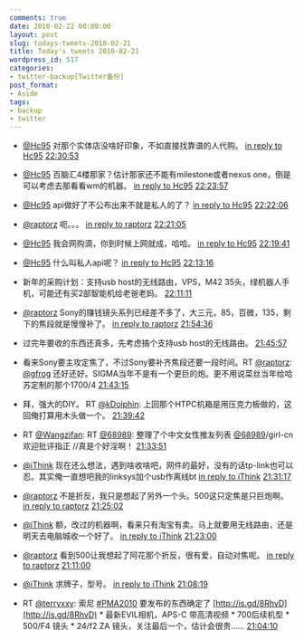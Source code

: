 ```yaml
---
comments: true
date: 2010-02-22 00:00:00
layout: post
slug: todays-tweets-2010-02-21
title: Today's tweets 2010-02-21
wordpress_id: 517
categories:
- twitter-backup[Twitter备份]
post_format:
- Aside
tags:
- backup
- twitter
---
```





  * [@Hc95](http://twitter.com/Hc95) 对那个实体店没啥好印象，不如直接找靠谱的人代购。 [in reply to Hc95](http://twitter.com/Hc95/statuses/9430623504) [22:30:53](http://twitter.com/gfrog/statuses/9430781180)





  * [@Hc95](http://twitter.com/Hc95) 百脑汇4楼那家？估计那家还不能有milestone或者nexus one，倒是可以考虑去那看看wm的机器。 [in reply to Hc95](http://twitter.com/Hc95/statuses/9430448583) [22:23:57](http://twitter.com/gfrog/statuses/9430554210)





  * [@Hc95](http://twitter.com/Hc95) api做好了不公布出来不就是私人的了？ [in reply to Hc95](http://twitter.com/Hc95/statuses/9430403717) [22:22:06](http://twitter.com/gfrog/statuses/9430495736)





  * [@raptorz](http://twitter.com/raptorz) 呃。。。 [in reply to raptorz](http://twitter.com/raptorz/statuses/9430202992) [22:21:05](http://twitter.com/gfrog/statuses/9430462503)





  * [@Hc95](http://twitter.com/Hc95) 我会网购滴，你到时候上网就成，哈哈。 [in reply to Hc95](http://twitter.com/Hc95/statuses/9430298494) [22:19:41](http://twitter.com/gfrog/statuses/9430416839)





  * [@Hc95](http://twitter.com/Hc95) 什么叫私人api呢？ [in reply to Hc95](http://twitter.com/Hc95/statuses/9430011896) [22:13:16](http://twitter.com/gfrog/statuses/9430210100)





  * 新年的采购计划：支持usb host的无线路由，VPS，M42 35头，绿机器人手机，可能还有买2部智能机给老爸老妈。 [22:11:11](http://twitter.com/gfrog/statuses/9430143761)





  * [@raptorz](http://twitter.com/raptorz) Sony的赚钱镜头系列已经差不多了，大三元，85，百微，135，剩下的焦段就是慢慢补了。 [in reply to raptorz](http://twitter.com/raptorz/statuses/9429472841) [21:54:36](http://twitter.com/gfrog/statuses/9429615540)





  * 过完年要收的东西还真多，先考虑搞个支持usb host的无线路由。 [21:45:57](http://twitter.com/gfrog/statuses/9429360181)





  * 看来Sony要主攻定焦了，不过Sony要补齐焦段还要一段时间。RT [@raptorz](http://twitter.com/raptorz): [@gfrog](http://twitter.com/gfrog) 还好还好。SIGMA当年不是有一个更巨的炮。更不用说菜丝当年给哈苏定制的那个1700/4 [21:43:15](http://twitter.com/gfrog/statuses/9429282492)





  * 拜，强大的DIY。 RT [@kDolphin](http://twitter.com/kDolphin): 上回那个HTPC机箱是用压克力板做的，这回俺打算用木头做一个。 [21:39:42](http://twitter.com/gfrog/statuses/9429183248)





  * RT [@Wangzifan](http://twitter.com/Wangzifan): RT [@68989](http://twitter.com/68989): 整理了个中文女性推友列表 [@68989](http://twitter.com/68989)/girl-cn 欢迎批评指正  //真是个好淫啊！ [21:33:51](http://twitter.com/gfrog/statuses/9429019780)





  * [@iThink](http://twitter.com/iThink) 现在还么想法，遇到啥收啥吧，网件的最好，没有的话tp-link也可以忍。其实俺一直想吧我的linksys加个usb作离线bt [in reply to iThink](http://twitter.com/iThink/statuses/9428796267) [21:31:17](http://twitter.com/gfrog/statuses/9428945848)





  * [@raptorz](http://twitter.com/raptorz) 不是折反，我只是想起了另外一个头。500这只定焦是只巨炮啊。 [in reply to raptorz](http://twitter.com/raptorz/statuses/9428467299) [21:25:02](http://twitter.com/gfrog/statuses/9428771100)





  * [@iThink](http://twitter.com/iThink) 额，改过的机器啊，看来只有淘宝有卖。马上就要用无线路由，还是明天去电脑城收一个好了。 [in reply to iThink](http://twitter.com/iThink/statuses/9428398865) [21:23:00](http://twitter.com/gfrog/statuses/9428715071)





  * [@raptorz](http://twitter.com/raptorz) 看到500让我想起了阿花那个折反，很有爱，自动对焦呢。 [in reply to raptorz](http://twitter.com/raptorz/statuses/9428289296) [21:11:00](http://twitter.com/gfrog/statuses/9428386403)





  * [@iThink](http://twitter.com/iThink) 求牌子，型号。 [in reply to iThink](http://twitter.com/iThink/statuses/9427356164) [21:08:19](http://twitter.com/gfrog/statuses/9428314173)





  * RT [@terryxxy](http://twitter.com/terryxxy): 索尼 [#PMA2010](http://search.twitter.com/search?q=%23PMA2010) 要发布的东西确定了 [http://is.gd/8RhvD](http://is.gd/8RhvD) * 最新EVIL相机，APS-C 带高清视频 * 700后续机型 * 500/F4 镜头 * 24/f2 ZA 镜头，关注最后一个，估计会很贵…… [21:04:10](http://twitter.com/gfrog/statuses/9428202194)




